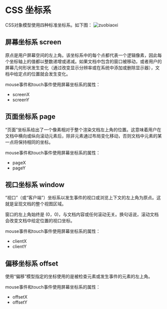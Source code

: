 # CSS 坐标系

CSS对象模型使用四种标准坐标系。如下图：
![zuobiaoxi](https://developer.mozilla.org/zh-CN/docs/Web/CSS/CSSOM_view/Coordinate_systems/css-coords.svg)

## 屏幕坐标系 screen
原点是用户屏幕空间的左上角。该坐标系中的每个点都代表一个逻辑像素，因此每个坐标轴上的值都以整数递增或递减。如果文档中包含的窗口被移动，或者用户的屏幕几何形状发生变化（通过改变显示分辨率或在系统中添加或删除显示器），文档中给定点的位置就会发生变化。

mouse事件和touch事件使用屏幕坐标系的属性：
- screenX
- screenY
## 页面坐标系 page
“页面”坐标系给出了一个像素相对于整个渲染文档左上角的位置。这意味着用户在文档中横向或纵向滚动元素后，除非元素通过布局变化移动，否则文档中元素的某一点将保持相同的坐标。

mouse事件和touch事件使用屏幕坐标系的属性：
- pageX
- pageY
## 视口坐标系 window
“视口”（或“客户端”）坐标系以发生事件的视口或浏览上下文的左上角为原点。这就是呈现文档的整个视图区域。

窗口的左上角始终是 (0，0)，与文档内容或任何滚动无关。换句话说，滚动文档会改变文档中给定位置的视口坐标。

mouse事件和touch事件使用屏幕坐标系的属性：
- clientX
- clientY
## 偏移坐标系 offset
使用“偏移”模型指定的坐标使用的是被检查元素或发生事件的元素的左上角。

mouse事件和touch事件使用屏幕坐标系的属性：
- offsetX
- offsetY

